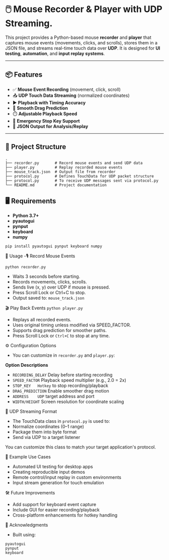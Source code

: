 # 🖱️ Mouse Recorder & Player with UDP Streaming. 

This project provides a Python-based mouse **recorder** and **player** that captures mouse events (movements, clicks, and scrolls), stores them in a JSON file, and streams real-time touch data over **UDP**. It is designed for **UI testing**, **automation**, and **input replay systems**.

---

## 📦 Features    

- ✅ **Mouse Event Recording** (movement, click, scroll)  
- 📤 **UDP Touch Data Streaming** (normalized coordinates) 
- ▶️ **Playback with Timing Accuracy**
- 🐍 **Smooth Drag Prediction**
- ⏱️ **Adjustable Playback Speed**
- 🛑 **Emergency Stop Key Support**
- 💾 **JSON Output for Analysis/Replay**

---

## 📁 Project Structure

```
.
├── recorder.py       # Record mouse events and send UDP data
├── player.py         # Replay recorded mouse events
├── mouse_track.json  # Output file from recorder
├── protocol.py       # Defines TouchData for UDP packet structure
├── protocol.py       # To receive UDP messages sent via protocol.py
└── README.md         # Project documentation
```

## 🖥️ Requirements
- **Python 3.7+**
- **pyautogui**
- **pynput**
- **keyboard**
- **numpy**

```
pip install pyautogui pynput keyboard numpy
```
🚀 Usage
-🎙️ Record Mouse Events
```
python recorder.py
```
- Waits 3 seconds before starting.
- Records movements, clicks, scrolls.
- Sends live (x, y) over UDP if mouse is pressed.
- Press Scroll Lock or Ctrl+C to stop.
- Output saved to: ```mouse_track.json```

🎬 Play Back Events
``` python player.py ```
- Replays all recorded events.
- Uses original timing unless modified via SPEED_FACTOR.
- Supports drag prediction for smoother paths.
- Press Scroll Lock or ```Ctrl+C``` to stop at any time.

⚙️ Configuration Options
- You can customize in ```recorder.py``` and ```player.py```:

**Option Descriptions**
- ```RECORDING_DELAY```	Delay before starting recording
- ```SPEED_FACTOR```	Playback speed multiplier (e.g., 2.0 = 2x)
- ```STOP_KEY	Hotkey``` to stop recording/playback
- ```DRAG_PREDICTION```	Enable smoother drag motion
- ```ADDRESS	UDP``` target address and port
- ```WIDTH/HEIGHT```	Screen resolution for coordinate scaling

📡 UDP Streaming Format
- The TouchData class in ```protocol.py``` is used to:
- Normalize coordinates (0–1 range)
- Package them into byte format
- Send via UDP to a target listener

You can customize this class to match your target application's protocol.

🧪 Example Use Cases
- Automated UI testing for desktop apps
- Creating reproducible input demos
- Remote control/input replay in custom environments
- Input stream generation for touch emulation

🛠️ Future Improvements
- Add support for keyboard event capture
- Include GUI for easier recording/playback
- Cross-platform enhancements for hotkey handling

🙌 Acknowledgments
- Built using:
```
pyautogui
pynput
keyboard
```
